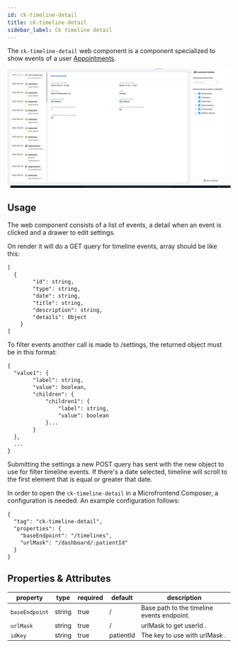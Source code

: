 ```yaml
---
id: ck-timeline-detail
title: ck-timeline-detail
sidebar_label: Ck timeline detail
---
```




The `ck-timeline-detail` web component is a component specialized to show events of a user [Appointments](/runtime_suite/therapy-and-monitoring-manager/10_overview.md).

![ck-timeline-detail](../img/ck-timeline-detail.png)
## Usage

The web component consists of a list of events, a detail when an event is clicked and a drawer to edit settings.

On render it will do a GET query for timeline events, array should be like this:

```
[
  {
        "id": string,
        "type": string,
        "date": string,
        "title": string,
        "description": string,
        "details": Object
    }
]
```

To filter events another call is made to /settings, the returned object must be in this format: 

```
{
  "value1": {
        "label": string,
        "value": boolean,
        "children": {
            "children1": {
                "label": string,
                "value": boolean
            }...
        }
  },
  ...
}
```

Submitting the settings a new POST query has sent with the new object to use for filter timeline events. 
If there's a date selected, timeline will scroll to the first element that is equal or greater that date.

In order to open the `ck-timeline-detail` in a Microfrontend Composer, a configuration is needed. An example configuration follows: 

```
{
  "tag": "ck-timeline-detail",
  "properties": {
    "baseEndpoint": "/timelines",
    "urlMask": "/dashboard/:patientId"
  }
}
```

## Properties & Attributes

| property | type | required | default | description |
|----------|------|----------|---------|-------------|
|`baseEndpoint`| string | true | / | Base path to the timeline events endpoint. |
|`urlMask`| string | true | / | urlMask to get userId . |
|`idKey`| string | true | patientId |  The key to use with urlMask . |
